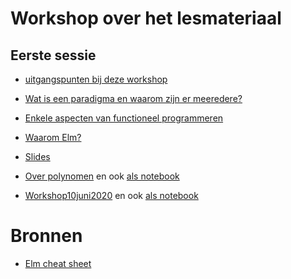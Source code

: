 # Workshop over het lesmateriaal

## Eerste sessie

+ [uitgangspunten bij deze workshop](uitgangspunten)

+ [Wat is een paradigma en waarom zijn er meeredere?](paradigma)

+ [Enkele aspecten van functioneel programmeren](funcprog)

+ [Waarom Elm?](waaromelm)

+ [Slides](nascholing-programming-paradigms.pdf)

+ [Over polynomen](Polynoom-workshop.pdf)
en ook [als notebook](Polynoom-workshop.ipynb)

+ [Workshop10juni2020](Workshop10juni2020.pdf)
en ook [als notebook](Workshop10juni2020.ipynb)

# Bronnen

+ [Elm cheat sheet](https://github.com/ianunay/elm-cheat-sheet/blob/master/README.md)
